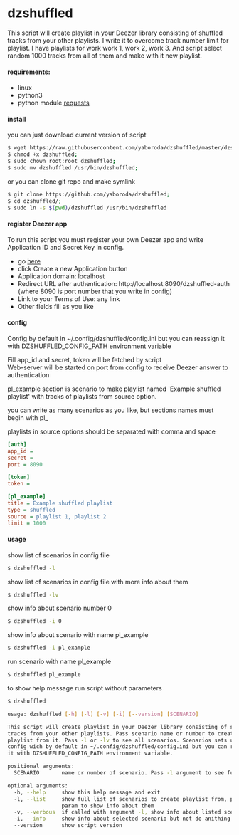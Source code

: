 # dzshuffled

This script will create playlist in your Deezer library consisting of shuffled tracks from your other playlists. I write it to overcome track number limit for playlist. I have playlists for work work 1, work 2, work 3. And script select random 1000 tracks from all of them and make with it new playlist.

#### requirements:  
 - linux
 - python3
 - python module [requests](http://docs.python-requests.org/en/master/user/install/)

#### install 
you can just download current version of script
```sh
$ wget https://raw.githubusercontent.com/yaboroda/dzshuffled/master/dzshuffled;
$ chmod +x dzshuffled;
$ sudo chown root:root dzshuffled;
$ sudo mv dzshuffled /usr/bin/dzshuffled;
```

or you can clone git repo and make symlink
```sh
$ git clone https://github.com/yaboroda/dzshuffled;
$ cd dzshuffled/;
$ sudo ln -s $(pwd)/dzshuffled /usr/bin/dzshuffled
```
#### register Deezer app
To run this script you must register your own Deezer app and write Application ID and Secret Key in config.
 - go [here](https://developers.deezer.com/myapps)
 - click Create a new Application button
 - Application domain: localhost
 - Redirect URL after authentication: http://localhost:8090/dzshuffled-auth  
 (where 8090 is port number that you write in config)
 - Link to your Terms of Use: any link
 - Other fields fill as you like
 
#### config
Config by default in ~/.config/dzshuffled/config.ini but you can reassign
it with DZSHUFFLED_CONFIG_PATH environment variable

Fill app_id and secret, token will be fetched by script  
Web-server will be started on port from config to receive Deezer answer to authentication  

pl_example section is scenario to make playlist named 'Example shuffled playlist' with tracks of playlists from source option.  

you can write as many scenarios as you like, but sections names must begin with pl_ 

playlists in source options should be separated with comma and space 

```ini
[auth]
app_id = 
secret = 
port = 8090

[token]
token = 

[pl_example]
title = Example shuffled playlist
type = shuffled
source = playlist 1, playlist 2
limit = 1000
```

#### usage
show list of scenarios in config file
```sh
$ dzshuffled -l
```

show list of scenarios in config file with more info about them
```sh
$ dzshuffled -lv
```

show info about scenario number 0
```sh
$ dzshuffled -i 0
```

show info about scenario with name pl_example
```sh
$ dzshuffled -i pl_example
```

run scenario with name pl_example
```sh
$ dzshuffled pl_example
```

to show help message run script without parameters
```sh
$ dzshuffled

usage: dzshuffled [-h] [-l] [-v] [-i] [--version] [SCENARIO]

This script will create playlist in your Deezer library consisting of shuffled
tracks from your other playlists. Pass scenario name or number to create
playlist from it. Pass -l or -lv to see all scenarios. Scenarios sets up in
config wich by default in ~/.config/dzshuffled/config.ini but you can reassign
it with DZSHUFFLED_CONFIG_PATH environment variable.

positional arguments:
  SCENARIO       name or number of scenario. Pass -l argument to see full list

optional arguments:
  -h, --help     show this help message and exit
  -l, --list     show full list of scenarios to create playlist from, pass -v
                 param to show info about them
  -v, --verbous  if called with argument -l, show info about listed scenarios
  -i, --info     show info about selected scenario but not do anithing
  --version      show script version
```
